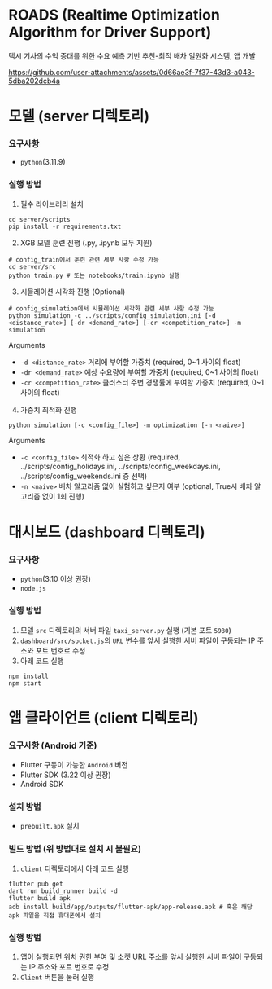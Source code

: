 # ROADS (Realtime Optimization Algorithm for Driver Support)
택시 기사의 수익 증대를 위한 수요 예측 기반 추천-최적 배차 일원화 시스템, 앱 개발

https://github.com/user-attachments/assets/0d66ae3f-7f37-43d3-a043-5dba202dcb4a

# 모델 (server 디렉토리)

### 요구사항
- `python`(3.11.9)

### 실행 방법

1. 필수 라이브러리 설치
```shell
cd server/scripts
pip install -r requirements.txt
```

2. XGB 모델 훈련 진행 (.py, .ipynb 모두 지원) </br>
```shell
# config_train에서 훈련 관련 세부 사항 수정 가능
cd server/src
python train.py # 또는 notebooks/train.ipynb 실행
```

3. 시뮬레이션 시각화 진행 (Optional)
```
# config_simulation에서 시뮬레이션 시각화 관련 세부 사항 수정 가능
python simulation -c ../scripts/config_simulation.ini [-d <distance_rate>] [-dr <demand_rate>] [-cr <competition_rate>] -m simulation
```
  Arguments
  - `-d <distance_rate>` 거리에 부여할 가중치 (required, 0~1 사이의 float)
  - `-dr <demand_rate>` 예상 수요량에 부여할 가중치 (required, 0~1 사이의 float)
  - `-cr <competition_rate>` 클러스터 주변 경쟁률에 부여할 가중치 (required, 0~1 사이의 float)

4. 가중치 최적화 진행
```
python simulation [-c <config_file>] -m optimization [-n <naive>] 
```
  Arguments
  - `-c <config_file>` 최적화 하고 싶은 상황 (required, ../scripts/config_holidays.ini, ../scripts/config_weekdays.ini, ../scripts/config_weekends.ini 중 선택)
  - `-n <naive>` 배차 알고리즘 없이 실험하고 싶은지 여부 (optional, True시 배차 알고리즘 없이 1회 진행)
  

# 대시보드 (dashboard 디렉토리)

### 요구사항

- `python`(3.10 이상 권장)
- `node.js`

### 실행 방법

1. 모델 `src` 디렉토리의 서버 파일 `taxi_server.py` 실행 (기본 포트 `5980`)
2. `dashboard/src/socket.js`의 `URL` 변수를 앞서 실행한 서버 파일이 구동되는 IP 주소와 포트 번호로 수정
3. 아래 코드 실행

```shell
npm install
npm start
```

# 앱 클라이언트 (client 디렉토리)

### 요구사항 (Android 기준)

- Flutter 구동이 가능한 `Android` 버전
- Flutter SDK (3.22 이상 권장)
- Android SDK

### 설치 방법

- `prebuilt.apk` 설치

### 빌드 방법 (위 방법대로 설치 시 불필요)

1. `client` 디렉토리에서 아래 코드 실행

```shell
flutter pub get
dart run build_runner build -d
flutter build apk
adb install build/app/outputs/flutter-apk/app-release.apk # 혹은 해당 apk 파일을 직접 휴대폰에서 설치
```

### 실행 방법

1. 앱이 실행되면 위치 권한 부여 및 소켓 URL 주소를 앞서 실행한 서버 파일이 구동되는 IP 주소와 포트 번호로 수정
2. `Client` 버튼을 눌러 실행
